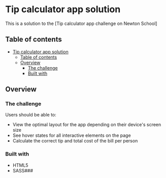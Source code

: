 # Tip calculator app solution

This is a solution to the [Tip calculator app challenge on Newton School]

## Table of contents

- [Tip calculator app solution](#tip-calculator-app-solution)
  - [Table of contents](#table-of-contents)
  - [Overview](#overview)
    - [The challenge](#the-challenge)
    - [Built with](#built-with)

## Overview

### The challenge

Users should be able to:

- View the optimal layout for the app depending on their device's screen size
- See hover states for all interactive elements on the page
- Calculate the correct tip and total cost of the bill per person

### Built with

- HTML5
- SASS### 

